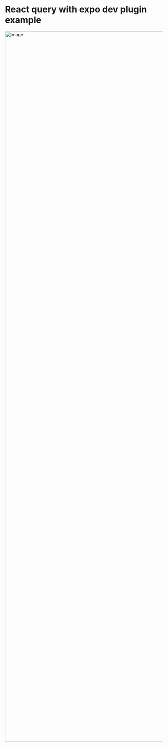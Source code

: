 # React query with expo dev plugin example

<img width="2269" alt="image" src="https://github.com/alxhghs/react-query-dev-tools-test/assets/13875792/c5fc652a-fadd-4cfc-8526-45ee1e2d17ac">


